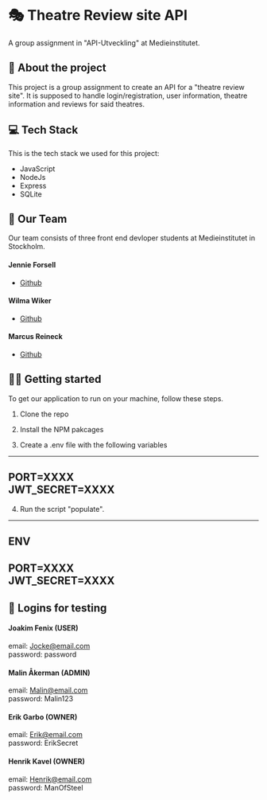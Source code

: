 # 🎭 Theatre Review site API
A group assignment in "API-Utveckling" at Medieinstitutet.


## 📜 About the project
This project is a group assignment to create an API for a "theatre review site". It is supposed to handle login/registration, user information, theatre information and reviews for said theatres.

## 💻 Tech Stack
This is the tech stack we used for this project:
- JavaScript
- NodeJs
- Express
- SQLite

## 🤝 Our Team
Our team consists of three front end devloper students at Medieinstitutet in Stockholm.

#### Jennie Forsell
- [Github](https://github.com/jennieforsell1992)

#### Wilma Wiker
- [Github](https://github.com/wilmawiker)

#### Marcus Reineck
- [Github](https://github.com/MarcusRei)

## 🏃‍♀️ Getting started
To get our application to run on your machine, follow these steps.

1. Clone the repo

2. Install the NPM pakcages

3. Create a .env file with the following variables
---  
PORT=XXXX  
JWT_SECRET=XXXX
---

4. Run the script "populate".
---
## ENV  
PORT=XXXX  
JWT_SECRET=XXXX
---

## 👥 Logins for testing
#### Joakim Fenix (USER)
email: Jocke@email.com  
password: password

#### Malin Åkerman (ADMIN)
email: Malin@email.com  
password: Malin123

#### Erik Garbo (OWNER)
email: Erik@email.com  
password: ErikSecret

#### Henrik Kavel (OWNER)
email: Henrik@email.com  
password: ManOfSteel

